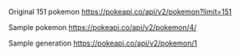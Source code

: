 Original 151 pokemon
https://pokeapi.co/api/v2/pokemon?limit=151

Sample pokemon
https://pokeapi.co/api/v2/pokemon/4/

Sample generation
https://pokeapi.co/api/v2/pokemon/1